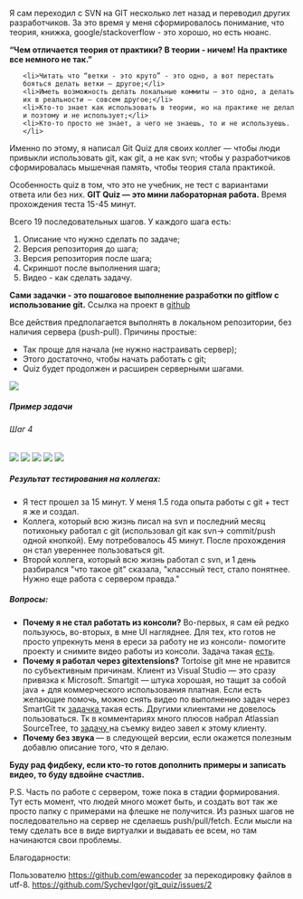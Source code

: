 Я сам переходил с SVN на GIT несколько лет назад и переводил других разработчиков. За это время у меня сформировалось понимание, что теория, книжка, google/stackoverflow - это хорошо, но есть нюанс. 

<b>“Чем отличается теория от практики? В теории - ничем! На практике все немного не так.”</b>
<ul>

	<li>Читать что “ветки - это круто” - это одно, а вот перестать бояться делать ветки — другое;</li>
	<li>Иметь возможность делать локальные коммиты — это одно, а делать их в реальности — совсем другое;</li>
	<li>Кто-то знает как использовать в теории, но на практике не делал и поэтому и не использует;</li>
	<li>Кто-то просто не знает, а чего не знаешь, то и не используешь.</li>
</ul>

Именно по этому, я написал Git Quiz для своих коллег — чтобы люди привыкли использовать git, как git, а не как svn; чтобы у разработчиков сформировалась мышечная память, чтобы теория стала практикой.

Особенность quiz в том, что это не учебник, не тест с вариантами ответа или без них. <b>GIT Quiz — это мини лабораторная работа.</b> Время прохождения теста 15-45 минут.

Всего 19 последовательных шагов. У каждого шага есть:
<ol>
	<li>Описание что нужно сделать по задаче;</li>
	<li>Версия репозитория до шага;</li>
	<li>Версия репозитория после шага;</li>
	<li>Скриншот после выполнения шага;</li>
	<li>Видео - как сделать задачу.</li>
</ol>
<b>Сами задачки - это пошаговое выполнение разработки по gitflow с использование git.</b>
Ссылка на проект в <a href="https://github.com/SychevIgor/git_quiz">github</a> 
<habracut text="Подробнее..." />

Все действия предполагается выполнять в локальном репозитории, без наличия сервера (push-pull). Причины простые:
<ul>
	<li>Так проще для начала (не нужно настраивать сервер);</li>
	<li>Этого достаточно, чтобы начать работать с git;</li>
	<li>Quiz будет продолжен и расширен серверными шагами.</li>
</ul>

<spoiler title="Так выглядит весь список задач:"><img src="http://habrastorage.org/getpro/habr/post_images/192/5de/4b7/1925de4b7e02322115c98609662eb9dd.jpg"/></spoiler>

<h5>Пример задачи</h5>
<h6>Шаг 4</h6>
<spoiler title="Структура в файловой системе">
<img src="http://habrastorage.org/getpro/habr/post_images/92b/cc6/39c/92bcc639c0aefb4bc0f880d28efd62af.jpg"/>
</spoiler>
<spoiler title="Текст задачи">
<img src="http://habrastorage.org/getpro/habr/post_images/ea6/11b/1ea/ea611b1eab6323bb32dd7a13998dabfc.jpg"/>
</spoiler>
<spoiler title="Репозитарий до выполнения задания">
<img src="http://habrastorage.org/getpro/habr/post_images/de3/d98/742/de3d98742ec5cc916a33278be920b3b5.jpg"/>
</spoiler>
<spoiler title="Репозитарий после выполнения задания">
<img src="http://habrastorage.org/getpro/habr/post_images/82e/516/1e4/82e5161e48020fecbad1bf14a88ae042.png"/>
</spoiler>
<spoiler title="Видео- как сделать в gitextensions">
<img src="http://habrastorage.org/getpro/habr/post_images/b49/a5a/e73/b49a5ae7393e35b83f39cb330660de3a.jpg"/>
</spoiler>

<h5>Результат тестирования на коллегах:</h5>
<ul>
	<li>Я тест прошел за 15 минут. У меня 1.5 года опыта работы с git + тест я же и создал.</li>
	<li>Коллега, который всю жизнь писал на svn и последний месяц потихоньку работал с git (использовал git как svn-> commit/push одной кнопкой). Ему потребовалось 45 минут. После прохождения он стал увереннее пользоваться git.</li>
	<li>Второй коллега, который всю жизнь работал с svn, и 1 день разбирался "что такое git" сказала, "классный тест, стало понятнее. Нужно еще работа с сервером правда."</li>
</ul>

<h5>Вопросы:</h5>
<ul>
	<li><b>Почему я не стал работать из консоли?</b> Во-первых, я сам ей редко пользуюсь, во-вторых, в мне UI нагляднее. Для тех, кто готов не просто упрекнуть меня в ереси за работу не из консоли- помогите проекту и снимите видео работы из консоли. Задача такая <a href="https://github.com/SychevIgor/git_quiz/issues/4">есть</a>.  </li>
	<li><b>Почему я работал через gitextensions?</b> Tortoise git мне не нравится по субъективным причинам. Клиент из Visual Studio — это сразу привязка к Microsoft. Smartgit — штука хорошая, но тащит за собой java + для коммерческого использования платная. Если есть желающие помочь, можно снять видео по выполнению задач через SmartGit тк <a href="https://github.com/SychevIgor/git_quiz/issues/5">задачка </a>такая есть. Другими клиентами не довелось пользоваться. Тк в комментариях много плюсов набрал Atlassian SourceTree, то <a href="https://github.com/SychevIgor/git_quiz/issues/6">задачу </a>на съемку видео завел к этому клиенту.</li>
	<li><b>Почему без звука </b>— в следующей версии, если окажется полезным добавлю описание того, что я делаю.</li>
</ul>

<b>Буду рад фидбеку, если кто-то готов дополнить примеры и записать видео, то буду вдвойне счастлив.</b>


P.S.
Часть по работе с сервером, тоже пока в стадии формирования. Тут есть момент, что людей много может быть, и создать вот так же просто папку с примерами на флешке не получится. Из разных шагов не последовательно на сервер не сделаешь push/pull/fetch. Если мысли на тему сделать все в виде виртуалки и выдавать ее всем, но там начинаются свои проблемы.

Благодарности: 

Пользователю https://github.com/ewancoder за перекодировку файлов в utf-8. https://github.com/SychevIgor/git_quiz/issues/2 

